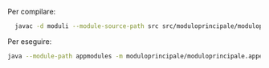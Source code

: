 Per compilare:
```bash
  javac -d moduli --module-source-path src src/moduloprincipale/moduloprincipale/appesempio/Main.java 
```
Per eseguire: 
```bash
java --module-path appmodules -m moduloprincipale/moduloprincipale.appesempio.Main
```
